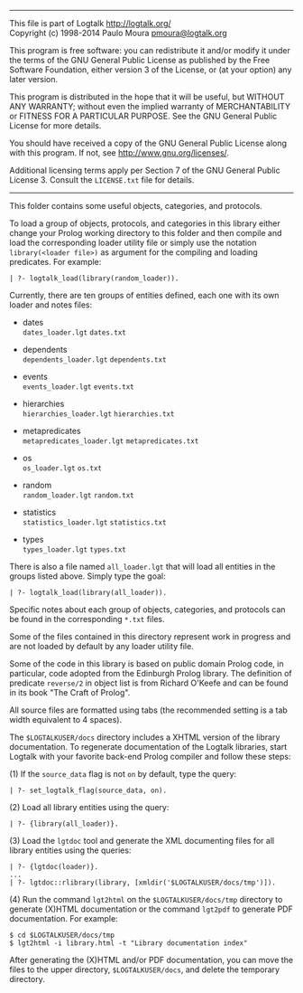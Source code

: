 ________________________________________________________________________

This file is part of Logtalk <http://logtalk.org/>  
Copyright (c) 1998-2014 Paulo Moura <pmoura@logtalk.org>

This program is free software: you can redistribute it and/or modify
it under the terms of the GNU General Public License as published by
the Free Software Foundation, either version 3 of the License, or
(at your option) any later version.

This program is distributed in the hope that it will be useful,
but WITHOUT ANY WARRANTY; without even the implied warranty of
MERCHANTABILITY or FITNESS FOR A PARTICULAR PURPOSE.  See the
GNU General Public License for more details.

You should have received a copy of the GNU General Public License
along with this program.  If not, see <http://www.gnu.org/licenses/>.

Additional licensing terms apply per Section 7 of the GNU General
Public License 3. Consult the `LICENSE.txt` file for details.
________________________________________________________________________


This folder contains some useful objects, categories, and protocols. 

To load a group of objects, protocols, and categories in this library 
either change your Prolog working directory to this folder and then 
compile and load the corresponding loader utility file or simply use 
the notation `library(<loader file>)` as argument for the compiling
and loading predicates. For example:

	| ?- logtalk_load(library(random_loader)).

Currently, there are ten groups of entities defined, each one with its 
own loader and notes files:

* dates  
	`dates_loader.lgt`
	`dates.txt`

* dependents  
	`dependents_loader.lgt`
	`dependents.txt`

* events  
	`events_loader.lgt`
	`events.txt`

* hierarchies  
	`hierarchies_loader.lgt`
	`hierarchies.txt`

* metapredicates  
	`metapredicates_loader.lgt`
	`metapredicates.txt`

* os  
	`os_loader.lgt`
	`os.txt`

* random  
	`random_loader.lgt`
	`random.txt`

* statistics  
	`statistics_loader.lgt`
	`statistics.txt`

* types  
	`types_loader.lgt`
	`types.txt`

There is also a file named `all_loader.lgt` that will load all entities in the 
groups listed above. Simply type the goal:

	| ?- logtalk_load(library(all_loader)).

Specific notes about each group of objects, categories, and protocols can be 
found in the corresponding `*.txt` files.

Some of the files contained in this directory represent work in progress and 
are not loaded by default by any loader utility file.

Some of the code in this library is based on public domain Prolog code, in 
particular, code adopted from the Edinburgh Prolog library. The definition 
of predicate `reverse/2` in object list is from Richard O'Keefe and can be
found in its book "The Craft of Prolog".

All source files are formatted using tabs (the recommended setting is a tab
width equivalent to 4 spaces).

The `$LOGTALKUSER/docs` directory includes a XHTML version of the library
documentation. To regenerate documentation of the Logtalk libraries,
start Logtalk with your favorite back-end Prolog compiler and follow these
steps:

(1) If the `source_data` flag is not `on` by default, type the query:

	| ?- set_logtalk_flag(source_data, on).

(2) Load all library entities using the query:

    | ?- {library(all_loader)}.

(3) Load the `lgtdoc` tool and generate the XML documenting files for all
library entities using the queries:

	| ?- {lgtdoc(loader)}.
	...
	| ?- lgtdoc::rlibrary(library, [xmldir('$LOGTALKUSER/docs/tmp')]).

(4) Run the command `lgt2html` on the `$LOGTALKUSER/docs/tmp` directory
to generate (X)HTML documentation or the command `lgt2pdf` to generate PDF
documentation. For example:

	$ cd $LOGTALKUSER/docs/tmp
	$ lgt2html -i library.html -t "Library documentation index"

After generating the (X)HTML and/or PDF documentation, you can move the
files to the upper directory, `$LOGTALKUSER/docs`, and delete the temporary
directory.
